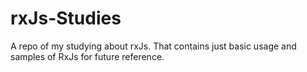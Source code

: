# rxJs-Studies
A repo of my studying about rxJs. That contains just basic usage and samples of RxJs for future reference.
